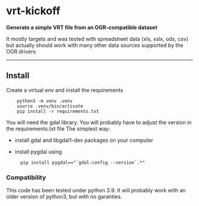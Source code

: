 # vrt-kickoff
**Generate a simple VRT file from an OGR-compatible dataset**

It mostly targets and was tested with spreadsheet data (xls, xslx, ods, csv) but actually should work with many other data sources supported by the OGR drivers

---
## Install

Create a virtual env and install the requirements

        python3 -m venv .venv
        source .venv/bin/activate
        pip install -r requirements.txt

You will need the gdal library. You will probably have to adjust the version in the requirements.txt file
The simplest way:
- install gdal and libgdal1-dev packages on your computer
- install pygdal using
     
        pip install pygdal=="`gdal-config --version`.*"
        
### Compatibility
This code has been tested under python 3.9. It will probably work with an older version of python3, but with no garanties.
